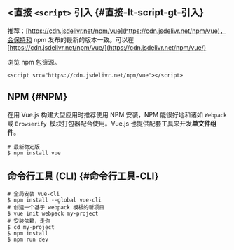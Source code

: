 ## &lt;直接 `<script>` 引入 {#直接-lt-script-gt-引入}

推荐：[https://cdn.jsdelivr.net/npm/vue](https://cdn.jsdelivr.net/npm/vue)，会保持和 npm 发布的最新的版本一致。可以在[https://cdn.jsdelivr.net/npm/vue/](https://cdn.jsdelivr.net/npm/vue/)

浏览 npm 包资源。

```
<script src="https://cdn.jsdelivr.net/npm/vue"></script>
```

## NPM {#NPM}

在用 Vue.js 构建大型应用时推荐使用 NPM 安装，NPM 能很好地和诸如 `Webpack` 或 `Browserify `模块打包器配合使用。Vue.js 也提供配套工具来开发**单文件组件**。

```
# 最新稳定版 
$ npm install vue
```

## 命令行工具 \(CLI\) {#命令行工具-CLI}

```
# 全局安装 vue-cli
$ npm install --global vue-cli
# 创建一个基于 webpack 模板的新项目
$ vue init webpack my-project
# 安装依赖，走你
$ cd my-project
$ npm install
$ npm run dev
```



